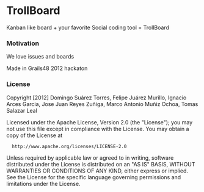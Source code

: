 TrollBoard
================

Kanban like board + your favorite Social coding tool = TrollBoard

### Motivation ###

We love issues and boards

Made in Grails48 2012 hackaton

### License ###

Copyright [2012] Domingo Suárez Torres, Felipe Juárez Murillo, Ignacio Arces Garcia, Jose Juan Reyes Zuñiga, Marco Antonio Muñiz Ochoa, Tomas Salazar Leal

  Licensed under the Apache License, Version 2.0 (the "License");
  you may not use this file except in compliance with the License.
  You may obtain a copy of the License at

      http://www.apache.org/licenses/LICENSE-2.0

  Unless required by applicable law or agreed to in writing, software
  distributed under the License is distributed on an "AS IS" BASIS,
  WITHOUT WARRANTIES OR CONDITIONS OF ANY KIND, either express or implied.
  See the License for the specific language governing permissions and
  limitations under the License.